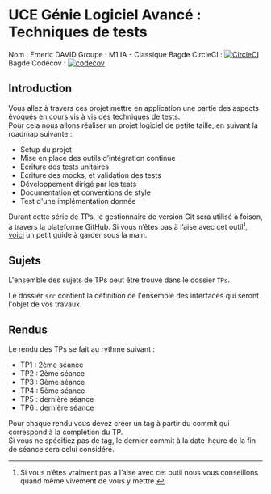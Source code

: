 # UCE Génie Logiciel Avancé : Techniques de tests

Nom : Emeric DAVID
Groupe : M1 IA - Classique
Bagde CircleCI : [![CircleCI](https://dl.circleci.com/status-badge/img/gh/Merecy/ceri-m1-techniques-de-test/tree/master.svg?style=svg)](https://dl.circleci.com/status-badge/redirect/gh/Merecy/ceri-m1-techniques-de-test/tree/master)
Bagde Codecov : [![codecov](https://codecov.io/github/Merecy/ceri-m1-techniques-de-test/graph/badge.svg?token=YH49BOEFAO)](https://codecov.io/github/Merecy/ceri-m1-techniques-de-test)

## Introduction

Vous allez à travers ces projet mettre en application une partie des aspects évoqués en cours vis à vis des techniques de tests.  
Pour cela nous allons réaliser un projet logiciel de petite taille, en suivant la roadmap suivante : 
- Setup du projet
- Mise en place des outils d’intégration continue
- Écriture des tests unitaires
- Écriture des mocks, et validation des tests
- Développement dirigé par les tests
- Documentation et conventions de style
- Test d'une implémentation donnée

Durant cette série de TPs, le gestionnaire de version Git sera utilisé à foison, à travers la plateforme GitHub. Si vous n’êtes pas à l’aise avec cet outil[^1], [voici](http://rogerdudler.github.io/git-guide/) un petit guide à garder sous la main.

## Sujets

L'ensemble des sujets de TPs peut être trouvé dans le dossier `TPs`.

Le dossier `src` contient la définition de l'ensemble des interfaces qui seront l'objet de vos travaux.

## Rendus

Le rendu des TPs se fait au rythme suivant :

- TP1 : 2ème séance
- TP2 : 2ème séance
- TP3 : 3ème séance
- TP4 : 5ème séance
- TP5 : dernière séance
- TP6 : dernière séance

Pour chaque rendu vous devez créer un tag à partir du commit qui correspond à la complétion du TP.  
Si vous ne spécifiez pas de tag, le dernier commit à la date-heure de la fin de séance sera celui considéré.

[^1]: Si vous n’êtes vraiment pas à l’aise avec cet outil nous vous conseillons quand même vivement de vous y mettre.
